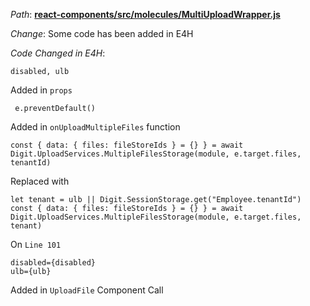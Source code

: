 *Path*: <b><ins>react-components/src/molecules/MultiUploadWrapper.js</b></ins>

*Change*: Some code has been added in E4H

 *Code Changed in E4H*:   
 
```
disabled, ulb
```

Added in `props`

```
 e.preventDefault()
```

Added in `onUploadMultipleFiles` function

```
const { data: { files: fileStoreIds } = {} } = await Digit.UploadServices.MultipleFilesStorage(module, e.target.files, tenantId)
```

Replaced with 

```
let tenant = ulb || Digit.SessionStorage.get("Employee.tenantId")
const { data: { files: fileStoreIds } = {} } = await Digit.UploadServices.MultipleFilesStorage(module, e.target.files, tenant)
```
 
 On `Line 101`

```
disabled={disabled}
ulb={ulb}
```

Added in `UploadFile` Component Call